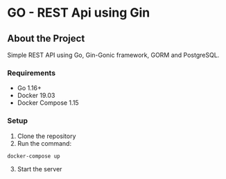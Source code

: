 # GO - REST Api using Gin

## About the Project

Simple REST API using Go, Gin-Gonic framework, GORM and PostgreSQL.

### Requirements

* Go 1.16+
* Docker 19.03
* Docker Compose 1.15

### Setup

1. Clone the repository
0. Run the command:

```docker
docker-compose up
```

3. Start the server
